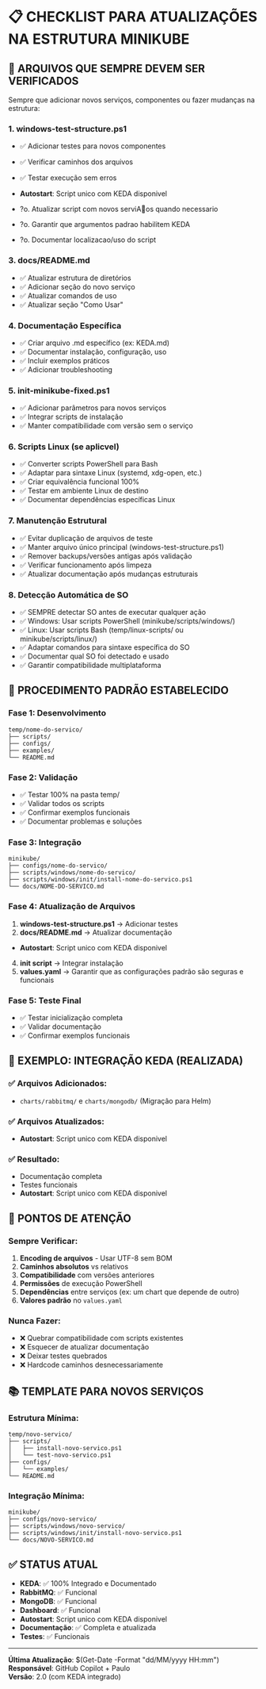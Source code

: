 # 📋 CHECKLIST PARA ATUALIZAÇÕES NA ESTRUTURA MINIKUBE

## 🎯 ARQUIVOS QUE SEMPRE DEVEM SER VERIFICADOS

Sempre que adicionar novos serviços, componentes ou fazer mudanças na estrutura:

### 1. **windows-test-structure.ps1**
- ✅ Adicionar testes para novos componentes
- ✅ Verificar caminhos dos arquivos
- ✅ Testar execução sem erros

- **Autostart**: Script unico com KEDA disponivel
- ?o. Atualizar script com novos serviAos quando necessario
- ?o. Garantir que argumentos padrao habilitem KEDA
- ?o. Documentar localizacao/uso do script

### 3. **docs/README.md**
- ✅ Atualizar estrutura de diretórios
- ✅ Adicionar seção do novo serviço
- ✅ Atualizar comandos de uso
- ✅ Atualizar seção "Como Usar"

### 4. **Documentação Específica**
- ✅ Criar arquivo .md específico (ex: KEDA.md)
- ✅ Documentar instalação, configuração, uso
- ✅ Incluir exemplos práticos
- ✅ Adicionar troubleshooting

### 5. **init-minikube-fixed.ps1**
- ✅ Adicionar parâmetros para novos serviços
- ✅ Integrar scripts de instalação
- ✅ Manter compatibilidade com versão sem o serviço

### 6. **Scripts Linux (se aplicvel)**
- ✅ Converter scripts PowerShell para Bash
- ✅ Adaptar para sintaxe Linux (systemd, xdg-open, etc.)
- ✅ Criar equivalência funcional 100%
- ✅ Testar em ambiente Linux de destino
- ✅ Documentar dependências específicas Linux

### 7. **Manutenção Estrutural**
- ✅ Evitar duplicação de arquivos de teste
- ✅ Manter arquivo único principal (windows-test-structure.ps1)
- ✅ Remover backups/versões antigas após validação
- ✅ Verificar funcionamento após limpeza
- ✅ Atualizar documentação após mudanças estruturais

### 8. **Detecção Automática de SO**
- ✅ SEMPRE detectar SO antes de executar qualquer ação
- ✅ Windows: Usar scripts PowerShell (minikube/scripts/windows/)
- ✅ Linux: Usar scripts Bash (temp/linux-scripts/ ou minikube/scripts/linux/)
- ✅ Adaptar comandos para sintaxe específica do SO
- ✅ Documentar qual SO foi detectado e usado
- ✅ Garantir compatibilidade multiplataforma

## 📝 PROCEDIMENTO PADRÃO ESTABELECIDO

### Fase 1: Desenvolvimento
```
temp/nome-do-servico/
├── scripts/
├── configs/
├── examples/
└── README.md
```

### Fase 2: Validação
- ✅ Testar 100% na pasta temp/
- ✅ Validar todos os scripts
- ✅ Confirmar exemplos funcionais
- ✅ Documentar problemas e soluções

### Fase 3: Integração
```
minikube/
├── configs/nome-do-servico/
├── scripts/windows/nome-do-servico/
├── scripts/windows/init/install-nome-do-servico.ps1
└── docs/NOME-DO-SERVICO.md
```

### Fase 4: Atualização de Arquivos
1. **windows-test-structure.ps1** → Adicionar testes
2. **docs/README.md** → Atualizar documentação
- **Autostart**: Script unico com KEDA disponivel
4. **init script** → Integrar instalação
5. **values.yaml** → Garantir que as configurações padrão são seguras e funcionais

### Fase 5: Teste Final
- ✅ Testar inicialização completa
- ✅ Validar documentação
- ✅ Confirmar exemplos funcionais

## 🎯 EXEMPLO: INTEGRAÇÃO KEDA (REALIZADA)

### ✅ Arquivos Adicionados:
- `charts/rabbitmq/` e `charts/mongodb/` (Migração para Helm)

### ✅ Arquivos Atualizados:
- **Autostart**: Script unico com KEDA disponivel

### ✅ Resultado:
- Documentação completa
- Testes funcionais
- **Autostart**: Script unico com KEDA disponivel

## 🚨 PONTOS DE ATENÇÃO

### Sempre Verificar:
1. **Encoding de arquivos** - Usar UTF-8 sem BOM
2. **Caminhos absolutos** vs relativos
3. **Compatibilidade** com versões anteriores
4. **Permissões** de execução PowerShell
5. **Dependências** entre serviços (ex: um chart que depende de outro)
6. **Valores padrão** no `values.yaml`

### Nunca Fazer:
- ❌ Quebrar compatibilidade com scripts existentes
- ❌ Esquecer de atualizar documentação
- ❌ Deixar testes quebrados
- ❌ Hardcode caminhos desnecessariamente

## 📚 TEMPLATE PARA NOVOS SERVIÇOS

### Estrutura Mínima:
```
temp/novo-servico/
├── scripts/
│   ├── install-novo-servico.ps1
│   └── test-novo-servico.ps1
├── configs/
│   └── examples/
└── README.md
```

### Integração Mínima:
```
minikube/
├── configs/novo-servico/
├── scripts/windows/novo-servico/
├── scripts/windows/init/install-novo-servico.ps1
└── docs/NOVO-SERVICO.md
```

## ✅ STATUS ATUAL

- **KEDA**: ✅ 100% Integrado e Documentado
- **RabbitMQ**: ✅ Funcional
- **MongoDB**: ✅ Funcional  
- **Dashboard**: ✅ Funcional
- **Autostart**: Script unico com KEDA disponivel
- **Documentação**: ✅ Completa e atualizada
- **Testes**: ✅ Funcionais

---
**Última Atualização**: $(Get-Date -Format "dd/MM/yyyy HH:mm")  
**Responsável**: GitHub Copilot + Paulo  
**Versão**: 2.0 (com KEDA integrado)
